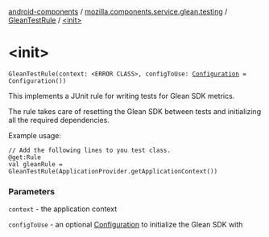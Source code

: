 [android-components](../../index.md) / [mozilla.components.service.glean.testing](../index.md) / [GleanTestRule](index.md) / [&lt;init&gt;](./-init-.md)

# &lt;init&gt;

`GleanTestRule(context: <ERROR CLASS>, configToUse: `[`Configuration`](../../mozilla.components.service.glean.config/-configuration/index.md)` = Configuration())`

This implements a JUnit rule for writing tests for Glean SDK metrics.

The rule takes care of resetting the Glean SDK between tests and
initializing all the required dependencies.

Example usage:

```
// Add the following lines to you test class.
@get:Rule
val gleanRule = GleanTestRule(ApplicationProvider.getApplicationContext())
```

### Parameters

`context` - the application context

`configToUse` - an optional [Configuration](../../mozilla.components.service.glean.config/-configuration/index.md) to initialize the Glean SDK with